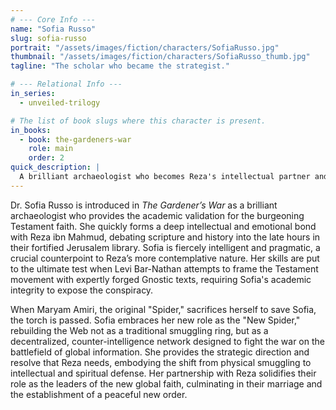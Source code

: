 ```yaml
---
# --- Core Info ---
name: "Sofia Russo"
slug: sofia-russo
portrait: "/assets/images/fiction/characters/SofiaRusso.jpg"
thumbnail: "/assets/images/fiction/characters/SofiaRusso_thumb.jpg"
tagline: "The scholar who became the strategist."

# --- Relational Info ---
in_series:
  - unveiled-trilogy

# The list of book slugs where this character is present.
in_books:
  - book: the-gardeners-war
    role: main
    order: 2
quick_description: |
  A brilliant archaeologist who becomes Reza's intellectual partner and, after Maryam's death, her chosen successor. A master strategist, she rebuilds the Web for a new era, shifting the fight from back alleys to the battleground of global information.
---
```

Dr. Sofia Russo is introduced in *The Gardener’s War* as a brilliant archaeologist who provides the academic validation for the burgeoning Testament faith. She quickly forms a deep intellectual and emotional bond with Reza ibn Mahmud, debating scripture and history into the late hours in their fortified Jerusalem library. Sofia is fiercely intelligent and pragmatic, a crucial counterpoint to Reza’s more contemplative nature. Her skills are put to the ultimate test when Levi Bar-Nathan attempts to frame the Testament movement with expertly forged Gnostic texts, requiring Sofia's academic integrity to expose the conspiracy.

When Maryam Amiri, the original "Spider," sacrifices herself to save Sofia, the torch is passed. Sofia embraces her new role as the "New Spider," rebuilding the Web not as a traditional smuggling ring, but as a decentralized, counter-intelligence network designed to fight the war on the battlefield of global information. She provides the strategic direction and resolve that Reza needs, embodying the shift from physical smuggling to intellectual and spiritual defense. Her partnership with Reza solidifies their role as the leaders of the new global faith, culminating in their marriage and the establishment of a peaceful new order.
